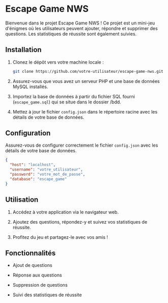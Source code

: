 # Escape Game NWS

Bienvenue dans le projet Escape Game NWS ! Ce projet est un mini-jeu d'énigmes où les utilisateurs peuvent ajouter, répondre et supprimer des questions. Les statistiques de réussite sont également suivies.

## Installation

1. Clonez le dépôt vers votre machine locale :

    ```bash
    git clone https://github.com/votre-utilisateur/escape-game-nws.git
    ```

2. Assurez-vous que vous avez un serveur PHP et une base de données MySQL installés.

3. Importez la base de données à partir du fichier SQL fourni (`escape_game.sql`) qui se situe dans le dossier /bdd.

4. Mettez à jour le fichier `config.json` dans le répertoire racine avec les détails de votre base de données.

## Configuration

Assurez-vous de configurer correctement le fichier `config.json` avec les détails de votre base de données.

```json
{
  "host": "localhost",
  "username": "votre_utilisateur",
  "password": "votre_mot_de_passe",
  "database": "escape_game"
}
```

## Utilisation

1. Accédez à votre application via le navigateur web.

2. Ajoutez des questions, répondez-y et suivez vos statistiques de réussite.

3. Profitez du jeu et partagez-le avec vos amis !

## Fonctionnalités

- Ajout de questions

- Réponse aux questions

- Suppression de questions

- Suivi des statistiques de réussite
